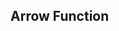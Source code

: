 <!DOCTYPE html>
<html lang="en">
<head>
    <meta charset="UTF-8">
    <meta name="viewport" content="width=device-width, initial-scale=1.0">
    <title>ES6</title>
</head>
<body>
    <h2> Arrow Function </h2>
    <p id="demo4" class="out"></p>
    <script>
        let add=(a,b) => a+b;
        document.getElementById("demo4").innerText="20+30 =" + add(20,30);
    </script>
</body>
</html>
